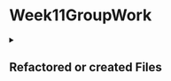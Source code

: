 # Week11GroupWork

<details>
<summary><h2>Refactored or created Files</h2></summary>

<details>
  <summary>file</summary>
  
``` java
/* contents here */
```
</details>

</details>
